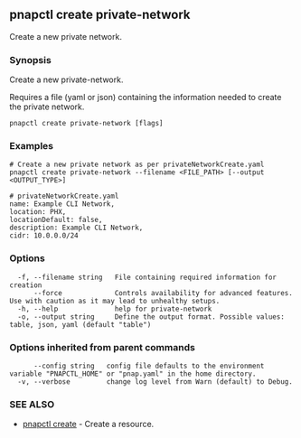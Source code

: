 ## pnapctl create private-network

Create a new private network.

### Synopsis

Create a new private-network.

Requires a file (yaml or json) containing the information needed to create the private network.

```
pnapctl create private-network [flags]
```

### Examples

```
# Create a new private network as per privateNetworkCreate.yaml
pnapctl create private-network --filename <FILE_PATH> [--output <OUTPUT_TYPE>]

# privateNetworkCreate.yaml
name: Example CLI Network,
location: PHX,
locationDefault: false,
description: Example CLI Network,
cidr: 10.0.0.0/24
```

### Options

```
  -f, --filename string   File containing required information for creation
      --force             Controls availability for advanced features. Use with caution as it may lead to unhealthy setups.
  -h, --help              help for private-network
  -o, --output string     Define the output format. Possible values: table, json, yaml (default "table")
```

### Options inherited from parent commands

```
      --config string   config file defaults to the environment variable "PNAPCTL_HOME" or "pnap.yaml" in the home directory.
  -v, --verbose         change log level from Warn (default) to Debug.
```

### SEE ALSO

* [pnapctl create](pnapctl_create.md)	 - Create a resource.

